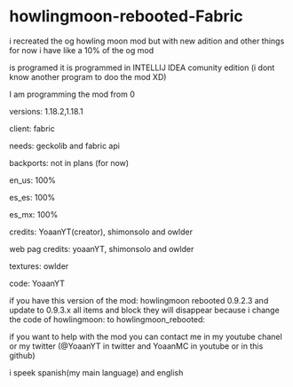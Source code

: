 # howlingmoon-rebooted-Fabric

i recreated the og howling moon mod but with new adition and other things for now i have like a 10% of the og mod 

is programed it is programmed in INTELLIJ IDEA comunity edition (i dont know another program to doo the mod XD)

I am programming the mod from 0

versions: 1.18.2,1.18.1

client: fabric

needs: geckolib and fabric api

backports: not in plans (for now)

en_us: 100%

es_es: 100%

es_mx: 100%

credits: YoaanYT(creator), shimonsolo and owlder

web pag credits: yoaanYT, shimonsolo and owlder

textures: owlder

code: YoaanYT

if you have this version of the mod: howlingmoon rebooted 0.9.2.3 and update to 0.9.3.x all items and block they will disappear 
because i change the code of howlingmoon: to howlingmoon_rebooted:

if you want to help with the mod you can contact me in my youtube chanel or my twitter (@YoaanYT in twitter and YoaanMC in youtube or in this github)

i speek spanish(my main language) and english
